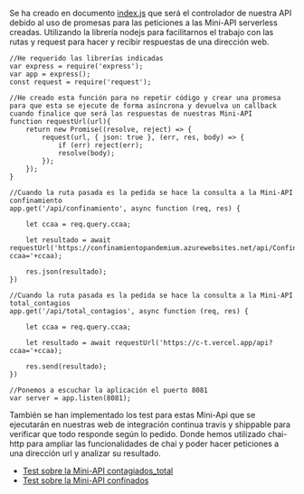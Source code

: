 Se ha creado en documento [index.js](../index.js) que será el controlador de nuestra API debido al uso de promesas para las peticiones a las Mini-API serverless creadas. Utilizando la librería nodejs para facilitarnos el trabajo con las rutas y request para hacer y recibir respuestas de una dirección web.
 
    //He requerido las librerías indicadas
    var express = require('express');
    var app = express();
    const request = require('request');
    
    //He creado esta función para no repetir código y crear una promesa para que esta se ejecute de forma asíncrona y devuelva un callback cuando finalice que será las respuestas de nuestras Mini-API
    function requestUrl(url){
        return new Promise((resolve, reject) => {
            request(url, { json: true }, (err, res, body) => {
                if (err) reject(err);
                resolve(body);
            });
        });
    }
    
    //Cuando la ruta pasada es la pedida se hace la consulta a la Mini-API confinamiento
    app.get('/api/confinamiento', async function (req, res) {
    
        let ccaa = req.query.ccaa;
    
        let resultado = await requestUrl('https://confinamientopandemium.azurewebsites.net/api/Confinamiento?ccaa='+ccaa);
    
        res.json(resultado);
    })
    
    //Cuando la ruta pasada es la pedida se hace la consulta a la Mini-API total_contagios
    app.get('/api/total_contagios', async function (req, res) {
    
        let ccaa = req.query.ccaa;
    
        let resultado = await requestUrl('https://c-t.vercel.app/api?ccaa='+ccaa);
    
        res.send(resultado);
    })
    
    //Ponemos a escuchar la aplicación el puerto 8081
    var server = app.listen(8081);
 
También se han implementado los test para estas Mini-Api que se ejecutarán en nuestras web de integración continua travis y shippable para verificar que todo responde según lo pedido. Donde hemos utilizado chai-http para ampliar las funcionalidades de chai y poder hacer peticiones a una dirección url y analizar su resultado.
 
- [Test sobre la Mini-API contagiados_total](../test/testContagios_total.js)
- [Test sobre la Mini-API confinados](../test/Confinados.js)